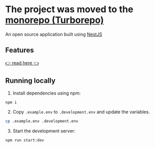 # The project was moved to the [monorepo (Turborepo)](https://github.com/vvvvvvvector/social-network-turborepo)

An open source application built using [NestJS](https://nestjs.com/)

## Features

[👉 read here 👈](https://github.com/vvvvvvvector/social-network-client?tab=readme-ov-file#features)

## Running locally

1. Install dependencies using npm:

```sh
npm i
```

2. Copy `.example.env` to `.development.env` and update the variables.

```sh
cp .example.env .development.env
```

3. Start the development server:

```sh
npm run start:dev
```
